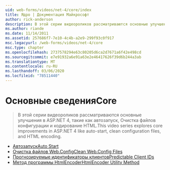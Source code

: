 ```yaml
---
uid: web-forms/videos/net-4/core/index
title: Ядро | Документация Майкрософт
author: rick-anderson
description: В этой серии видеороликов рассматриваются основные улучшения в ASP.NET 4, такие как автозапуск, Очистка файлов конфигурации и кодирование HTML.
ms.author: riande
ms.date: 11/14/2011
ms.assetid: 257686f7-7e10-4c4b-a2e9-299f93c0f917
msc.legacyurl: /web-forms/videos/net-4/core
msc.type: chapter
ms.openlocfilehash: 2737578294e63c80205d6ca2d7671a6f42e498cd
ms.sourcegitcommit: e7e91932a6e91a63e2e46417626f39d6b244a3ab
ms.translationtype: MT
ms.contentlocale: ru-RU
ms.lasthandoff: 03/06/2020
ms.locfileid: "78511440"
---
```

# <a name="core"></a><span data-ttu-id="3c1c2-103">Основные сведения</span><span class="sxs-lookup"><span data-stu-id="3c1c2-103">Core</span></span>

> <span data-ttu-id="3c1c2-104">В этой серии видеороликов рассматриваются основные улучшения в ASP.NET 4, такие как автозапуск, Очистка файлов конфигурации и кодирование HTML.</span><span class="sxs-lookup"><span data-stu-id="3c1c2-104">This video series explores core improvements in ASP.NET 4 like auto-start, clean configuration files, and HTML encoding.</span></span>

- [<span data-ttu-id="3c1c2-105">Автозапуск</span><span class="sxs-lookup"><span data-stu-id="3c1c2-105">Auto Start</span></span>](aspnet-4-quick-hit-auto-start.md)
- [<span data-ttu-id="3c1c2-106">Очистка файлов Web.Config</span><span class="sxs-lookup"><span data-stu-id="3c1c2-106">Clean Web.Config Files</span></span>](aspnet-4-quick-hit-clean-webconfig-files.md)
- [<span data-ttu-id="3c1c2-107">Прогнозируемые идентификаторы клиентов</span><span class="sxs-lookup"><span data-stu-id="3c1c2-107">Predictable Client IDs</span></span>](aspnet-4-quick-hit-predictable-client-ids.md)
- [<span data-ttu-id="3c1c2-108">Метод программы HtmlEncoder</span><span class="sxs-lookup"><span data-stu-id="3c1c2-108">HtmlEncoder Utility Method</span></span>](aspnet-4-quick-hit-the-htmlencoder-utility-method.md)
